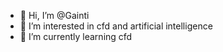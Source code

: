 - 👋 Hi, I’m @Gainti
- 👀 I’m interested in cfd and artificial intelligence
- 🌱 I’m currently learning cfd

<!---
Gainti/Gainti is a ✨ special ✨ repository because its `README.md` (this file) appears on your GitHub profile.
You can click the Preview link to take a look at your changes.
--->
